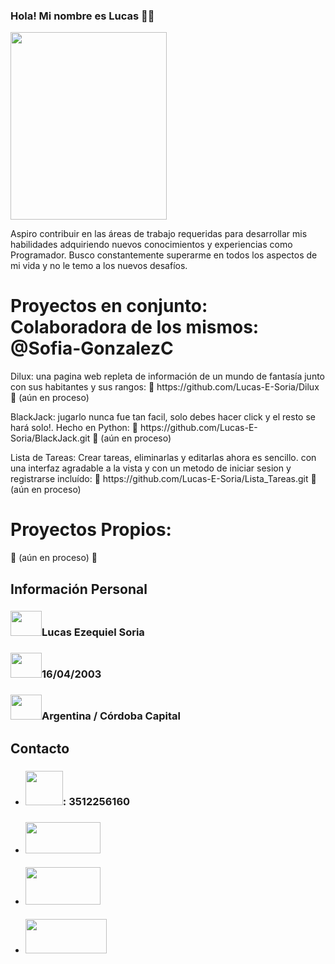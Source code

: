 ### Hola! Mi nombre es Lucas 👋🏻
<img src="https://github.com/Lucas-E-Soria/Lucas-E-Soria/assets/136083264/c41f5724-4488-4674-84f3-dd04c40c8008" width="250px" height="300px">
<p>Aspiro contribuir en las áreas de trabajo requeridas para desarrollar mis habilidades adquiriendo nuevos conocimientos y experiencias como Programador. Busco constantemente superarme en todos los aspectos de mi vida y no le temo a los nuevos desafíos.</p>
  
<h1>Proyectos en conjunto: Colaboradora de los mismos: @Sofia-GonzalezC</h1>
<p>Dilux: una pagina web repleta de información de un mundo de fantasía junto con sus habitantes y sus rangos: 🚧 https://github.com/Lucas-E-Soria/Dilux 🚧 (aún en proceso)</p>
<p>BlackJack: jugarlo nunca fue tan facil, solo debes hacer click y el resto se hará solo!. Hecho en Python: 🚧 https://github.com/Lucas-E-Soria/BlackJack.git 🚧 (aún en proceso)</p>
<p>Lista de Tareas: Crear tareas, eliminarlas y editarlas ahora es sencillo. con una interfaz agradable a la vista y con un metodo de iniciar sesion y registrarse incluído: 🚧 https://github.com/Lucas-E-Soria/Lista_Tareas.git 🚧 (aún en proceso)</p>
<h1>Proyectos Propios:</h1>
<p>🚧 (aún en proceso) 🚧</p>


<h2>Información Personal</h2>
<h3><img src="https://github.com/Lucas-E-Soria/Lucas-E-Soria/assets/136083264/7db829e7-df98-49c1-9790-461b0514ee52" width="50px" height="40px">Lucas Ezequiel Soria</h3>
<h3><img src="https://github.com/Lucas-E-Soria/Lucas-E-Soria/assets/136083264/be38eb57-d3fd-419a-972f-556b5a8f5d89" width="50px" height="40px">16/04/2003</h3>
<h3><img src="https://github.com/Lucas-E-Soria/Lucas-E-Soria/assets/136083264/75f67682-d64b-49bb-b572-5dd3fba28a5f" width="50px" height="40px">Argentina / Córdoba Capital</h3>

<h2>Contacto</h2>
<ul>
  <li><h3><img src="https://github.com/Lucas-E-Soria/Lucas-E-Soria/assets/136083264/e048d86f-b486-4368-a0d9-e4d2f617a1f2" width="60px" height="55px">: 3512256160</h3></li>
  <li><h3><a href="mailto:azola751@gmail.com" target="_blank"><img src="https://img.shields.io/badge/Gmail-D14836?style=for-the-badge&logo=gmail&logoColor=white" width="120px" height="50px"></a></h3></li>
  <li><h3><a href="https://www.linkedin.com/in/lucassoria/" target="_blank"><img src="https://github.com/Lucas-E-Soria/Lucas-E-Soria/assets/136083264/92a44dcc-4093-4584-a3f0-d48d9d2e1f91" width="120px" height="60px"></a></h3></li>
  <li><h3><a href="https://api.whatsapp.com/send?phone=5493512256160&text=¡Hola!" target="_blank"><img src="https://img.shields.io/badge/WhatsApp-25D366?style=for-the-badge&logo=whatsapp&logoColor=white" width="130px" height="55px"></a></h3></li>
</ul>
</body>
